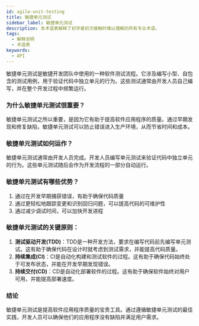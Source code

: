 ```yaml
---
id: agile-unit-testing
title: 敏捷单元测试
sidebar_label: 敏捷单元测试
description: 本术语表解释了初学者初次接触时难以理解的所有专业术语。
tags:
  - 解释说明
  - 术语表
keywords:
  - API
---
```


敏捷单元测试是敏捷开发团队中使用的一种软件测试流程。它涉及编写小型、自包含的测试用例，用于验证代码中独立单元的行为。这些测试通常由开发人员自己编写，并在整个开发过程中频繁运行。

### 为什么敏捷单元测试很重要？

敏捷单元测试之所以重要，是因为它有助于提高软件应用程序的质量。通过早期发现和修复缺陷，敏捷单元测试可以防止错误进入生产环境，从而节省时间和成本。

### 敏捷单元测试如何运作？

敏捷单元测试通常由开发人员完成。开发人员编写单元测试来验证代码中独立单元的行为。这些单元测试随后会作为开发流程的一部分自动运行。

### 敏捷单元测试有哪些优势？

1. 通过在开发早期捕获错误，有助于确保代码质量
2. 通过更轻松地跟踪变更和识别回归问题，可以提高代码的可维护性
3. 通过减少调试时间，可以加快开发进程

### 敏捷单元测试的关键原则：

1. **测试驱动开发(TDD)**：TDD是一种开发方法，要求在编写代码前先编写单元测试。这有助于确保代码在设计时就考虑到测试需求，并能提高代码质量。
2. **持续集成(CI)**：CI是自动化构建和测试软件的过程。这有助于确保代码始终处于可发布状态，并能在开发早期发现错误。
3. **持续交付(CD)**：CD是自动化部署软件的过程。这有助于确保软件始终对用户可用，并能提高部署速度。

### 结论

敏捷单元测试是提高软件应用程序质量的宝贵工具。通过遵循敏捷单元测试的最佳实践，开发人员可以确保他们的应用程序没有缺陷并满足用户需求。